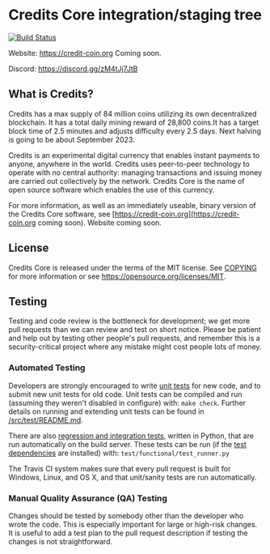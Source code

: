 Credits Core integration/staging tree
=====================================

[![Build Status](https://travis-ci.org/credits-project/credits.svg?branch=master)](https://travis-ci.org/credits-project/credits)

Website: https://credit-coin.org Coming soon.

Discord: https://discord.gg/zM4tJj7JtB

What is Credits?
----------------

Credits has a max supply of 84 million coins utilizing its own decentralized 
blockchain. It has a total daily mining reward of 28,800 coins.It has a target 
block time of 2.5 minutes and adjusts difficulty every 2.5 days. Next halving
is going to be about September 2023.

Credits is an experimental digital currency that enables instant payments to
anyone, anywhere in the world. Credits uses peer-to-peer technology to operate
with no central authority: managing transactions and issuing money are carried
out collectively by the network. Credits Core is the name of open source
software which enables the use of this currency.

For more information, as well as an immediately useable, binary version of
the Credits Core software, see [https://credit-coin.org](https://credit-coin.org coming soon).
Website coming soon.

License
-------

Credits Core is released under the terms of the MIT license. See [COPYING](COPYING) for more
information or see https://opensource.org/licenses/MIT.


Testing
-------

Testing and code review is the bottleneck for development; we get more pull
requests than we can review and test on short notice. Please be patient and help out by testing
other people's pull requests, and remember this is a security-critical project where any mistake might cost people
lots of money.

### Automated Testing

Developers are strongly encouraged to write [unit tests](src/test/README.md) for new code, and to
submit new unit tests for old code. Unit tests can be compiled and run
(assuming they weren't disabled in configure) with: `make check`. Further details on running
and extending unit tests can be found in [/src/test/README.md](/src/test/README.md).

There are also [regression and integration tests](/test), written
in Python, that are run automatically on the build server.
These tests can be run (if the [test dependencies](/test) are installed) with: `test/functional/test_runner.py`

The Travis CI system makes sure that every pull request is built for Windows, Linux, and OS X, and that unit/sanity tests are run automatically.

### Manual Quality Assurance (QA) Testing

Changes should be tested by somebody other than the developer who wrote the
code. This is especially important for large or high-risk changes. It is useful
to add a test plan to the pull request description if testing the changes is
not straightforward.
